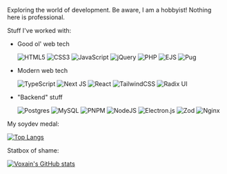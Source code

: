Exploring the world of development. Be aware, I am a hobbyist! Nothing here is professional.

Stuff I've worked with:

* Good ol' web tech

  ![HTML5](https://img.shields.io/badge/html5-%23E34F26.svg?style=for-the-badge&logo=html5&logoColor=white)
  ![CSS3](https://img.shields.io/badge/css3-%231572B6.svg?style=for-the-badge&logo=css3&logoColor=white)
  ![JavaScript](https://img.shields.io/badge/javascript-%23323330.svg?style=for-the-badge&logo=javascript&logoColor=%23F7DF1E)
  ![jQuery](https://img.shields.io/badge/jquery-%230769AD.svg?style=for-the-badge&logo=jquery&logoColor=white)
  ![PHP](https://img.shields.io/badge/php-%23777BB4.svg?style=for-the-badge&logo=php&logoColor=white)
  ![EJS](https://img.shields.io/badge/ejs-%23B4CA65.svg?style=for-the-badge&logo=ejs&logoColor=black)
  ![Pug](https://img.shields.io/badge/Pug-FFF?style=for-the-badge&logo=pug&logoColor=A86454)

* Modern web tech

  ![TypeScript](https://img.shields.io/badge/typescript-%23007ACC.svg?style=for-the-badge&logo=typescript&logoColor=white)
  ![Next JS](https://img.shields.io/badge/Next-black?style=for-the-badge&logo=next.js&logoColor=white)
  ![React](https://img.shields.io/badge/react-%2320232a.svg?style=for-the-badge&logo=react&logoColor=%2361DAFB)
  ![TailwindCSS](https://img.shields.io/badge/tailwindcss-%2338B2AC.svg?style=for-the-badge&logo=tailwind-css&logoColor=white)
  ![Radix UI](https://img.shields.io/badge/radix%20ui-161618.svg?style=for-the-badge&logo=radix-ui&logoColor=white)

* "Backend" stuff

  ![Postgres](https://img.shields.io/badge/postgres-%23316192.svg?style=for-the-badge&logo=postgresql&logoColor=white)
 	![MySQL](https://img.shields.io/badge/mysql-4479A1.svg?style=for-the-badge&logo=mysql&logoColor=white)
  ![PNPM](https://img.shields.io/badge/pnpm-%234a4a4a.svg?style=for-the-badge&logo=pnpm&logoColor=f69220)
  ![NodeJS](https://img.shields.io/badge/node.js-6DA55F?style=for-the-badge&logo=node.js&logoColor=white)
  ![Electron.js](https://img.shields.io/badge/Electron-191970?style=for-the-badge&logo=Electron&logoColor=white)
  ![Zod](https://img.shields.io/badge/zod-%233068b7.svg?style=for-the-badge&logo=zod&logoColor=white)
  ![Nginx](https://img.shields.io/badge/nginx-%23009639.svg?style=for-the-badge&logo=nginx&logoColor=white)


My soydev medal:

[![Top Langs](https://github-readme-stats.vercel.app/api/top-langs/?username=Voxain&langs_count=5&hide=css&theme=dark&layout=compact)](https://github.com/anuraghazra/github-readme-stats)


Statbox of shame:

[![Voxain's GitHub stats](https://github-readme-stats.vercel.app/api?username=Voxain&theme=dark)](https://github.com/anuraghazra/github-readme-stats)
